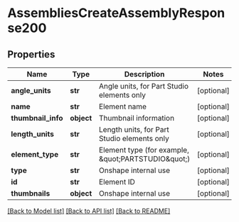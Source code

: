 # AssembliesCreateAssemblyResponse200

## Properties
Name | Type | Description | Notes
------------ | ------------- | ------------- | -------------
**angle_units** | **str** | Angle units, for Part Studio elements only | [optional] 
**name** | **str** | Element name | [optional] 
**thumbnail_info** | **object** | Thumbnail information | [optional] 
**length_units** | **str** | Length units, for Part Studio elements only | [optional] 
**element_type** | **str** | Element type (for example, \&quot;PARTSTUDIO\&quot;) | [optional] 
**type** | **str** | Onshape internal use | [optional] 
**id** | **str** | Element ID | [optional] 
**thumbnails** | **object** | Onshape internal use | [optional] 

[[Back to Model list]](../README.md#documentation-for-models) [[Back to API list]](../README.md#documentation-for-api-endpoints) [[Back to README]](../README.md)


